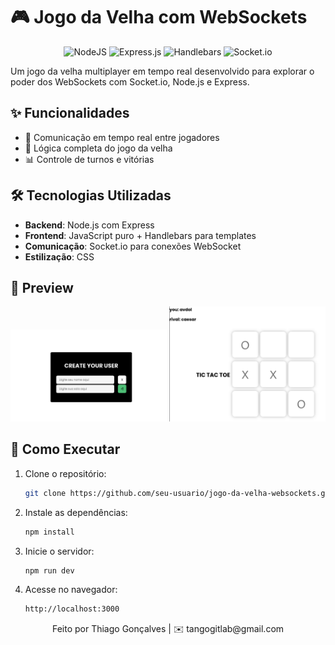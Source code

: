 # 🎮 Jogo da Velha com WebSockets

<div align="center">
  
  ![NodeJS](https://img.shields.io/badge/node.js-6DA55F?style=for-the-badge&logo=node.js&logoColor=white)
  ![Express.js](https://img.shields.io/badge/express.js-%23404d59.svg?style=for-the-badge&logo=express&logoColor=%2361DAFB)
  ![Handlebars](https://img.shields.io/badge/Handlebars-%23000000?style=for-the-badge&logo=Handlebars.js&logoColor=white)
  ![Socket.io](https://img.shields.io/badge/Socket.io-black?style=for-the-badge&logo=socket.io&badgeColor=010101)
  
</div>

Um jogo da velha multiplayer em tempo real desenvolvido para explorar o poder dos WebSockets com Socket.io, Node.js e Express.

## ✨ Funcionalidades

- 🔄 Comunicação em tempo real entre jogadores
- 🎯 Lógica completa do jogo da velha
- 📊 Controle de turnos e vitórias

## 🛠️ Tecnologias Utilizadas

- **Backend**: Node.js com Express
- **Frontend**: JavaScript puro + Handlebars para templates
- **Comunicação**: Socket.io para conexões WebSocket
- **Estilização**: CSS

## 📸 Preview
<div>

<img src="Public/assets/images/screenshot.png" alt="Criação de usuario" width="250"/>
<img src="Public/assets/images/screenshot.2.png" alt="Durante partida" width="250"/>

</div>

## 🚀 Como Executar

1. Clone o repositório:
   ```bash
   git clone https://github.com/seu-usuario/jogo-da-velha-websockets.git

2. Instale as dependências:
   ```bash
   npm install

3. Inicie o servidor:
   ```bash
   npm run dev

4. Acesse no navegador:
   ```bash
   http://localhost:3000

<div align="center"> Feito por Thiago Gonçalves | ✉️ tangogitlab@gmail.com </div> 
